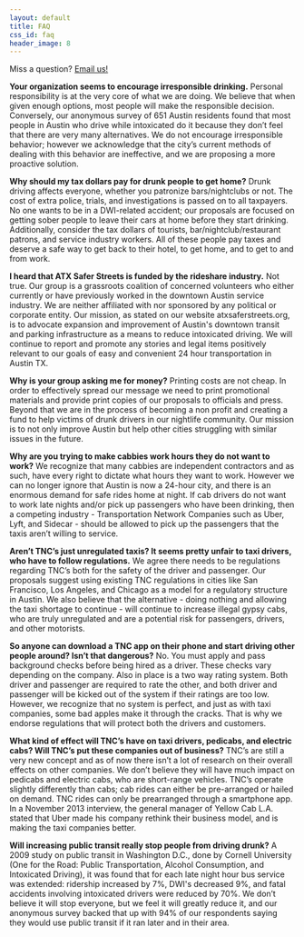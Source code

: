```yaml
---
layout: default
title: FAQ
css_id: faq
header_image: 8
---
```


Miss a question? [Email us!](mailto:atxsaferstreets@gmail.com)

**Your organization seems to encourage irresponsible drinking.**
Personal responsibility is at the very core of what we are doing. We believe that when given enough options, most people will make the responsible decision. Conversely, our anonymous survey of 651 Austin residents found that most people in Austin who drive while intoxicated do it because they don’t feel that there are very many alternatives. We do not encourage irresponsible behavior; however we acknowledge that the city’s current methods of dealing with this behavior are ineffective, and we are proposing a more proactive solution.

 **Why should my tax dollars pay for drunk people to get home?**
Drunk driving affects everyone, whether you patronize bars/nightclubs or not. The cost of extra police, trials, and investigations is passed on to all taxpayers. No one wants to be in a DWI-related accident; our proposals are focused on getting sober people to leave their cars at home before they start drinking. Additionally, consider the tax dollars of tourists, bar/nightclub/restaurant patrons, and service industry workers. All of these people pay taxes and deserve a safe way to get back to their hotel, to get home, and to get to and from work.

 **I heard that ATX Safer Streets is funded by the rideshare industry.**
Not true. Our group is a grassroots coalition of concerned volunteers who either currently or have previously worked in the downtown Austin service industry. We are neither affiliated with nor sponsored by any political or corporate entity. Our mission, as stated on our website atxsaferstreets.org, is to advocate expansion and improvement of Austin's downtown transit and parking infrastructure as a means to reduce intoxicated driving. We will continue to report and promote any stories and legal items positively relevant to our goals of easy and convenient 24 hour transportation in Austin TX.

 **Why is your group asking me for money?**
Printing costs are not cheap. In order to effectively spread our message we need to print promotional materials and provide print copies of our proposals to officials and press. Beyond that we are in the process of becoming a non profit and creating a fund to help victims of drunk drivers in our nightlife community. Our mission is to not only improve Austin but help other cities struggling with similar issues in the future.

 **Why are you trying to make cabbies work hours they do not want to work?**
We recognize that many cabbies are independent contractors and as such, have every right to dictate what hours they want to work. However we can no longer ignore that Austin is now a 24-hour city, and there is an enormous demand for safe rides home at night. If cab drivers do not want to work late nights and/or pick up passengers who have been drinking, then a competing industry - Transportation Network Companies such as Uber, Lyft, and Sidecar - should be allowed to pick up the passengers that the taxis aren’t willing to service.

 **Aren’t TNC’s just unregulated taxis? It seems pretty unfair to taxi drivers, who have to follow regulations.**
We agree there needs to be regulations regarding TNC’s both for the safety of the driver and passenger. Our proposals suggest using existing TNC regulations in cities like San Francisco, Los Angeles, and Chicago as a model for a regulatory structure in Austin. We also believe that the alternative - doing nothing and allowing the taxi shortage to continue - will continue to increase illegal gypsy cabs, who are truly unregulated and are a potential risk for passengers, drivers, and other motorists.

 **So anyone can download a TNC app on their phone and start driving other people around? Isn’t that dangerous?**
No. You must apply and pass background checks before being hired as a driver. These checks vary depending on the company. Also in place is a two way rating system. Both driver and passenger are required to rate the other, and both driver and passenger will be kicked out of the system if their ratings are too low. However, we recognize that no system is perfect, and just as with taxi companies, some bad apples make it through the cracks. That is why we endorse regulations that will protect both the drivers and customers.

 **What kind of effect will TNC’s have on taxi drivers, pedicabs, and electric cabs? Will TNC’s put these companies out of business?**
TNC’s are still a very new concept and as of now there isn’t a lot of research on their overall effects on other companies. We don’t believe they will have much impact on pedicabs and electric cabs, who are short-range vehicles. TNC’s operate slightly differently than cabs; cab rides can either be pre-arranged or hailed on demand. TNC rides can only be prearranged through a smartphone app. In a November 2013 interview, the general manager of Yellow Cab L.A. stated that Uber made his company rethink their business model, and is making the taxi companies better.

 **Will increasing public transit really stop people from driving drunk?**
A 2009 study on public transit in Washington D.C., done by Cornell University (One for the Road: Public Transportation, Alcohol Consumption, and Intoxicated Driving), it was found that for each late night hour bus service was extended: ridership increased by 7%, DWI's decreased 9%, and fatal accidents involving intoxicated drivers were reduced by 70%. We don’t believe it will stop everyone, but we feel it will greatly reduce it, and our anonymous survey backed that up with 94% of our respondents saying they would use public transit if it ran later and in their area.
